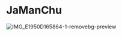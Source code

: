 # JaManChu

![IMG_E1950D165864-1-removebg-preview](https://github.com/user-attachments/assets/a2ccf60f-8c67-4bf5-99a7-74e64fe1e562)
